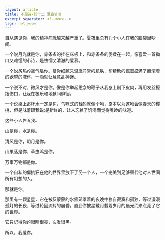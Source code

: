 ```yaml
---
layout: article
title: 不是诗-其十二 夏夜情书
excerpt_separator: <!--more-->
tags: not_poem
---
```


自从遇见你，我的精神病就越来越严重了。夏夜里总有几个小人在我的脑袋里吵闹。
<!--more-->

一个说月光就是你，赤条条的挂在床板上，和赤条条的我揉在一起，像喜爱一首拗口又难懂的小诗，是怯懦又清澈的爱慕。

一个说炙热的空气是你。是你细腻又温度异常的肌肤，如精致的瓷器盛满了翻滚着的欲望的液体，一滴就让我意乱神迷。

一个说不对，微风才是你。像是你举起思念的鞭子从我身上剐下皮肉，再用发丝撩拨伤口，让我在极乐和地狱间徘徊。

一个说桌上那杯水一定是你，鸟啄式的轻酌就像个吻，原本以为这吻会像春天的樱桃，但是味蕾跟我说:是新鲜的，让人忘掉了饥渴而觉得嘴馋的味道。

这些小人告诉我。

山是你，水是你。

清风是你，明月是你。

山果落是你，草虫鸣是你。

万事万物都是你。

一个自私的偏执狂在他的世界里放下了另一个人，一个完美到足够替代他对人世间所有幻想的人。

那就是你。

那里有一颗星星，它在被灰蒙蒙的水雾笼罩着的夜晚中独自寂寞和孤独，等过漫漫孤灯的长夜，等过轮回流转的晨昏，直到你披星戴月载着岁月的晨光而来点亮了它的世界。

它只记得你的眼睛很亮，头发很黑。

所以，我爱你。